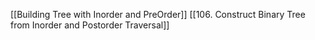 [[Building Tree with Inorder and PreOrder]]
[[106. Construct Binary Tree from Inorder and Postorder Traversal]]
